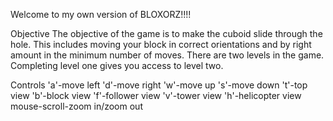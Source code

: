 Welcome to  my own version of BLOXORZ!!!!

Objective
The objective of the game is to make the cuboid slide through the hole. This includes moving your block in correct orientations and by right amount in the minimum number of moves. There are two levels in the game. Completing level one gives you access to level two.

Controls
'a'-move left
'd'-move right
'w'-move up
's'-move down
't'-top view
'b'-block view
'f'-follower view
'v'-tower view
'h'-helicopter view
mouse-scroll-zoom in/zoom out


